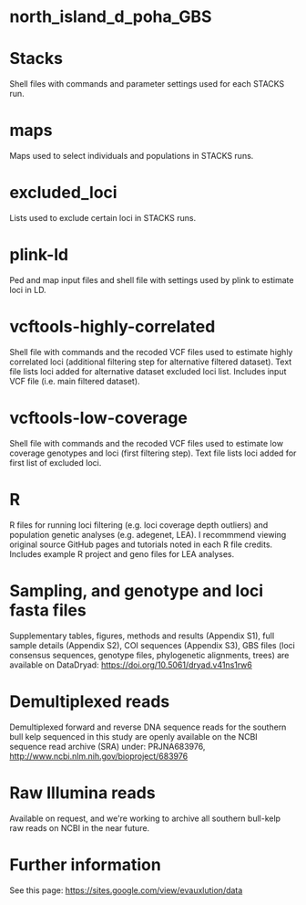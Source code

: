 # north_island_d_poha_GBS

# Stacks
Shell files with commands and parameter settings used for each STACKS run.

# maps
Maps used to select individuals and populations in STACKS runs.

# excluded_loci
Lists used to exclude certain loci in STACKS runs.

# plink-ld
Ped and map input files and shell file with settings used by plink to estimate loci in LD.

# vcftools-highly-correlated
Shell file with commands and the recoded VCF files used to estimate highly correlated loci (additional filtering step for alternative filtered dataset). Text file lists loci added for alternative dataset excluded loci list. Includes input VCF file (i.e. main filtered dataset).

# vcftools-low-coverage
Shell file with commands and the recoded VCF files used to estimate low coverage genotypes and loci (first filtering step). Text file lists loci added for first list of excluded loci.

# R
R files for running loci filtering (e.g. loci coverage depth outliers) and population genetic analyses (e.g. adegenet, LEA). I recommmend viewing original source GitHub pages and tutorials noted in each R file credits. Includes example R project and geno files for LEA analyses.

# Sampling, and genotype and loci fasta files
Supplementary tables, figures, methods and results (Appendix S1), full sample details (Appendix S2), COI sequences (Appendix S3), GBS files (loci consensus sequences, genotype files, phylogenetic alignments, trees) are available on DataDryad: https://doi.org/10.5061/dryad.v41ns1rw6 

# Demultiplexed reads
Demultiplexed forward and reverse DNA sequence reads for the southern bull kelp sequenced in this study are openly available on the NCBI sequence read archive (SRA) under: PRJNA683976, http://www.ncbi.nlm.nih.gov/bioproject/683976

# Raw Illumina reads
Available on request, and we're working to archive all southern bull-kelp raw reads on NCBI in the near future.

# Further information
See this page: https://sites.google.com/view/evauxlution/data
